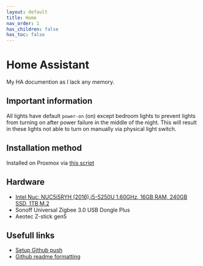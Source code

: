 ```yaml
---
layout: default
title: Home
nav_order: 1
has_children: false
has_toc: false
---
```


# Home Assistant
My HA documention as I lack any memory.

## Important information
All lights have default `power-on` (on) except bedroom lights to prevent lights from turning on after power failure in the middle of the night. This will result in these lights not able to turn on manually via physical light switch.

## Installation method
Installed on Proxmox via [this script](https://github.com/whiskerz007/proxmox_hassos_install)

## Hardware 
- [Intel Nuc: NUC5i5RYH (2016),i5-5250U 1.60GHz, 16GB RAM, 240GB SSD, 1TB M.2](https://ark.intel.com/content/www/us/en/ark/products/83255/intel-nuc-kit-nuc5i5ryh.html)
- Sonoff Universal Zigbee 3.0 USB Dongle Plus
- Aeotec Z-stick gen5

## Usefull links
- [Setup Github push](https://youtu.be/hhv-WqGUy_o)
- [Github readme formatting](https://docs.github.com/en/get-started/writing-on-github/getting-started-with-writing-and-formatting-on-github/basic-writing-and-formatting-syntax)